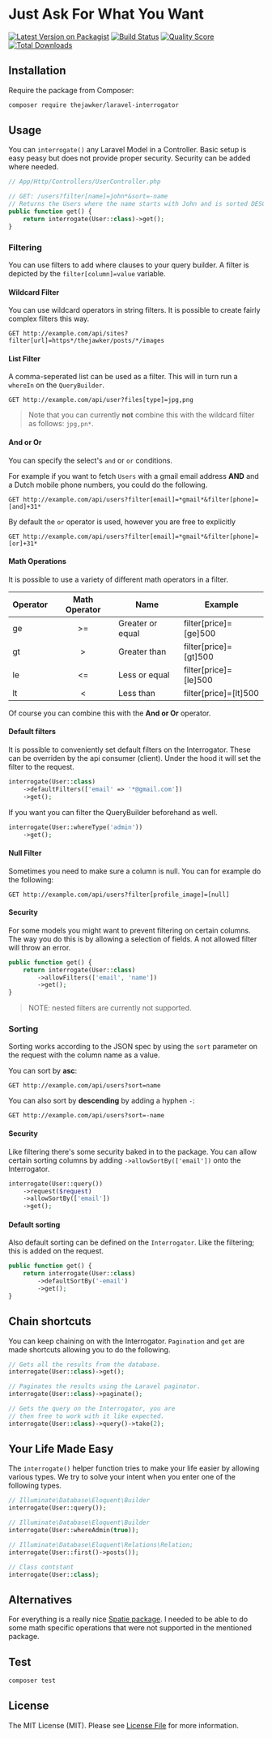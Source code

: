 # Just Ask For What You Want


[![Latest Version on Packagist](https://img.shields.io/packagist/v/thejawker/laravel-interrogator.svg?style=flat-square)](https://packagist.org/packages/thejawker/laravel-interrogator)
[![Build Status](https://img.shields.io/travis/thejawker/laravel-interrogator/master.svg?style=flat-square)](https://travis-ci.org/thejawker/laravel-interrogator)
[![Quality Score](https://img.shields.io/scrutinizer/g/thejawker/laravel-interrogator.svg?style=flat-square)](https://scrutinizer-ci.com/g/thejawker/laravel-interrogator)
[![Total Downloads](https://img.shields.io/packagist/dt/thejawker/laravel-interrogator.svg?style=flat-square)](https://packagist.org/packages/thejawker/laravel-interrogator)

## Installation

Require the package from Composer:

``` bash
composer require thejawker/laravel-interrogator
```

## Usage

You can `interrogate()` any Laravel Model in a Controller. Basic setup is easy peasy but does not provide proper security.
Security can be added where needed.

```php
// App/Http/Controllers/UserController.php

// GET: /users?filter[name]=john*&sort=-name
// Returns the Users where the name starts with John and is sorted DESC by name. 
public function get() {
    return interrogate(User::class)->get();
}

```

### Filtering
You can use filters to add where clauses to your query builder. A filter is depicted by the `filter[column]=value` variable.

#### Wildcard Filter
You can use wildcard operators in string filters. It is possible to create fairly complex filters this way.
```http request
GET http://example.com/api/sites?filter[url]=https*/thejawker/posts/*/images
```


#### List Filter
A comma-seperated list can be used as a filter. This will in turn run a `whereIn` on the `QueryBuilder`.

```http request
GET http://example.com/api/user?files[type]=jpg,png
```
>Note that you can currently **not** combine this with the wildcard filter as follows: `jpg,pn*`. 


#### And or Or
You can specify the select's `and` or `or` conditions. 

For example if you want to fetch `Users` with a gmail email address **AND** and a Dutch mobile phone numbers, you could do the following.
```http request
GET http://example.com/api/users?filter[email]=*gmail*&filter[phone]=[and]+31*
```

By default the `or` operator is used, however you are free to explicitly
```http request
GET http://example.com/api/users?filter[email]=*gmail*&filter[phone]=[or]+31*
```


#### Math Operations
It is possible to use a variety of different math operators in a filter.

| Operator | Math Operator | Name             | Example               |
|----------|:-------------:|------------------|-----------------------|
| ge       |       >=      | Greater or equal | filter[price]=[ge]500 |
| gt       |       >       | Greater than     | filter[price]=[gt]500 |
| le       |       <=      | Less or equal    | filter[price]=[le]500 |
| lt       |       <       | Less than        | filter[price]=[lt]500 |

Of course you can combine this with the **And or Or** operator.


#### Default filters
It is possible to conveniently set default filters on the Interrogator. These can be overriden by the api consumer (client).
Under the hood it will set the filter to the request.
```php
interrogate(User::class)
    ->defaultFilters(['email' => '*@gmail.com'])
    ->get();
```

If you want you can filter the QueryBuilder beforehand as well.

```php
interrogate(User::whereType('admin'))
    ->get();
```


#### Null Filter
Sometimes you need to make sure a column is null. You can for example do the following:
```http request
GET http://example.com/api/users?filter[profile_image]=[null]
```

#### Security
For some models you might want to prevent filtering on certain columns. The way you do this is by allowing a selection of fields.
A not allowed filter will throw an error.

```php
public function get() {
    return interrogate(User::class)
        ->allowFilters(['email', 'name'])
        ->get();
}   
```

>NOTE: nested filters are currently not supported.

### Sorting
Sorting works according to the JSON spec by using the `sort` parameter on the request with the column name as a value. 

You can sort by **asc**:
```http request
GET http://example.com/api/users?sort=name
```

You can also sort by **descending** by adding a hyphen `-`:
```http request
GET http://example.com/api/users?sort=-name
```

#### Security
Like filtering there's some security baked in to the package. You can allow certain sorting columns by adding `->allowSortBy(['email'])` onto the Interrogator.

```php
interrogate(User::query())
    ->request($request)
    ->allowSortBy(['email'])
    ->get();   
```

#### Default sorting
Also default sorting can be defined on the `Interrogator`. Like the filtering; this is added on the request.

```php
public function get() {
    return interrogate(User::class)
        ->defaultSortBy('-email')
        ->get();
}   
```

## Chain shortcuts
You can keep chaining on with the Interrogator. `Pagination` and `get` are made shortcuts allowing you to do the following.
```php
// Gets all the results from the database. 
interrogate(User::class)->get();

// Paginates the results using the Laravel paginator.
interrogate(User::class)->paginate(); 

// Gets the query on the Interrogator, you are 
// then free to work with it like expected.
interrogate(User::class)->query()->take(2); 
```

## Your Life Made Easy
The `interrogate()` helper function tries to make your life easier by allowing various types.
We try to solve your intent when you enter one of the following types.

```php
// Illuminate\Database\Eloquent\Builder
interrogate(User::query());

// Illuminate\Database\Eloquent\Builder
interrogate(User::whereAdmin(true));

// Illuminate\Database\Eloquent\Relations\Relation;
interrogate(User::first()->posts());

// Class contstant
interrogate(User::class);
``` 

## Alternatives
For everything is a really nice [Spatie package](https://github.com/spatie/laravel-query-builder). 
I needed to be able to do some math specific operations that were not supported in the mentioned package.

## Test

``` bash
composer test
```

## License

The MIT License (MIT). Please see [License File](LICENSE.md) for more information.
